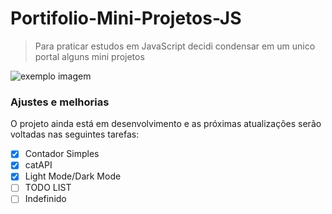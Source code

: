 # Portifolio-Mini-Projetos-JS

> Para praticar estudos em JavaScript decidi condensar em um unico portal alguns mini projetos

<img src="exemplo-image.png" alt="exemplo imagem">

### Ajustes e melhorias

O projeto ainda está em desenvolvimento e as próximas atualizações serão voltadas nas seguintes tarefas:


- [x] Contador Simples
- [x] catAPI
- [x] Light Mode/Dark Mode
- [ ] TODO LIST
- [ ] Indefinido

